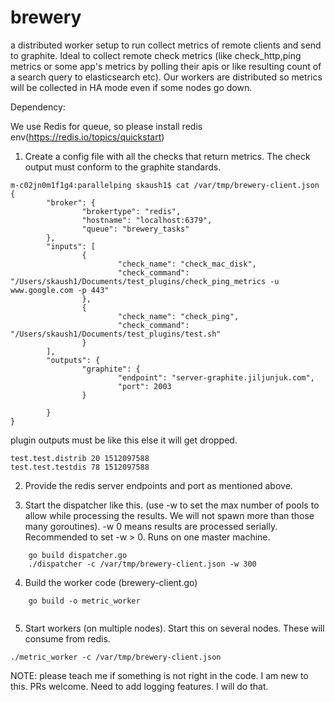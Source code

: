 # brewery
a distributed worker setup to run collect metrics of remote clients and send to graphite. Ideal to collect remote check metrics (like check_http,ping metrics or some app's metrics by polling their apis or like resulting count of a search query to elasticsearch etc). Our workers are distributed so metrics will be collected in HA mode even if some nodes go down. 

Dependency: 

We use Redis for queue, so please install redis env(https://redis.io/topics/quickstart)


1. Create a config file with all the checks that return metrics. The check output must conform to the graphite standards.

```
m-c02jn0m1f1g4:parallelping skaush1$ cat /var/tmp/brewery-client.json 
{
        "broker": {
                "brokertype": "redis",
                "hostname": "localhost:6379",
                "queue": "brewery_tasks"
        },
        "inputs": [
                {
                        "check_name": "check_mac_disk",
                        "check_command": "/Users/skaush1/Documents/test_plugins/check_ping_metrics -u www.google.com -p 443"
                },
                {
                        "check_name": "check_ping",
                        "check_command": "/Users/skaush1/Documents/test_plugins/test.sh"
                }
        ],
        "outputs": {
                "graphite": {
                        "endpoint": "server-graphite.jiljunjuk.com",
                        "port": 2003
                }

        }
}
```

plugin outputs must be like this else it will get dropped. 

```
test.test.distrib 20 1512097588
test.test.testdis 78 1512097588

```

2. Provide the redis server endpoints and port as mentioned above. 

3. Start the dispatcher like this. (use -w to set the max number of pools to allow while processing the results. We will not spawn more than those many goroutines). -w 0 means results are processed serially. Recommended to set -w > 0. Runs on one master machine. 
```
	go build dispatcher.go
	./dispatcher -c /var/tmp/brewery-client.json -w 300
```

4. Build the worker code (brewery-client.go)

```
	go build -o metric_worker
	
```

5. Start workers (on multiple nodes). Start this on several nodes. These will consume from redis. 
```
./metric_worker -c /var/tmp/brewery-client.json

```

NOTE: please teach me if something is not right in the code. I am new to this. PRs welcome. Need to add logging features. I will do that. 
